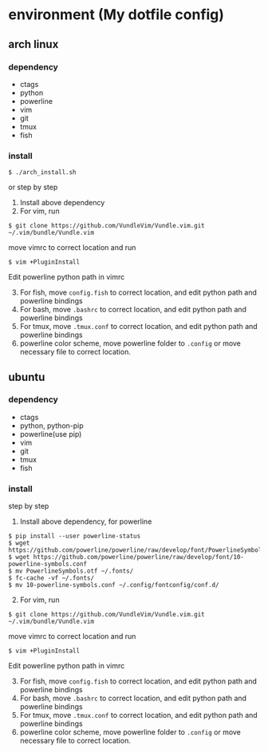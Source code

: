 # environment (My dotfile config)
## arch linux
### dependency
* ctags
* python
* powerline
* vim
* git
* tmux
* fish
### install
```
$ ./arch_install.sh
```
or step by step
1. Install above dependency
2. For vim, run
```
$ git clone https://github.com/VundleVim/Vundle.vim.git ~/.vim/bundle/Vundle.vim
```
move vimrc to correct location and run
```
$ vim +PluginInstall
```
Edit powerline python path in vimrc

3. For fish, move `config.fish` to correct location, and edit python path and powerline bindings
4. For bash, move `.bashrc` to correct location, and edit python path and powerline bindings
5. For tmux, move `.tmux.conf` to correct location, and edit python path and powerline bindings
6. powerline color scheme, move powerline folder to `.config` or move necessary file to correct location.

## ubuntu
### dependency
* ctags
* python, python-pip
* powerline(use pip)
* vim
* git
* tmux
* fish
### install
step by step
1. Install above dependency, for powerline
```
$ pip install --user powerline-status
$ wget https://github.com/powerline/powerline/raw/develop/font/PowerlineSymbols.otf
$ wget https://github.com/powerline/powerline/raw/develop/font/10-powerline-symbols.conf
$ mv PowerlineSymbols.otf ~/.fonts/
$ fc-cache -vf ~/.fonts/
$ mv 10-powerline-symbols.conf ~/.config/fontconfig/conf.d/
```
2. For vim, run
```
$ git clone https://github.com/VundleVim/Vundle.vim.git ~/.vim/bundle/Vundle.vim
```
move vimrc to correct location and run
```
$ vim +PluginInstall
```
Edit powerline python path in vimrc

3. For fish, move `config.fish` to correct location, and edit python path and powerline bindings
4. For bash, move `.bashrc` to correct location, and edit python path and powerline bindings
5. For tmux, move `.tmux.conf` to correct location, and edit python path and powerline bindings
6. powerline color scheme, move powerline folder to `.config` or move necessary file to correct location.
